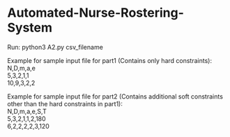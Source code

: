 # Automated-Nurse-Rostering-System

Run: python3 A2.py csv_filename

Example for sample input file for part1 (Contains only hard constraints): \
N,D,m,a,e\
5,3,2,1,1\
10,9,3,2,2

Example for sample input file for part2 (Contains additional soft constraints other than the hard constraints in part1): \
N,D,m,a,e,S,T\
5,3,2,1,1,2,180\
6,2,2,2,2,3,120
